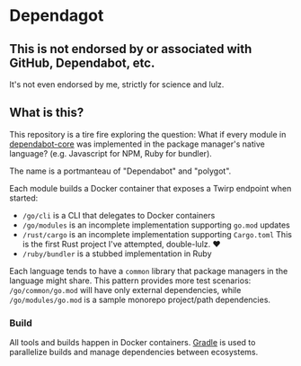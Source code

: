 # Dependagot

## This is not endorsed by or associated with GitHub, Dependabot, etc.

It's not even endorsed by me, strictly for science and lulz.

## What is this?

This repository is a tire fire exploring the question:
What if every module in [dependabot-core](https://github.com/dependabot/dependabot-core) was implemented in the package manager's native language? (e.g. Javascript for NPM, Ruby for bundler).

The name is a portmanteau of "Dependabot" and "polygot".

Each module builds a Docker container that exposes a Twirp endpoint when started:
* `/go/cli` is a CLI that delegates to Docker containers
* `/go/modules` is an incomplete implementation supporting `go.mod` updates
* `/rust/cargo` is an incomplete implementation supporting `Cargo.toml`
  This is the first Rust project I've attempted, double-lulz. :heart:
* `/ruby/bundler` is a stubbed implementation in Ruby

Each language tends to have a `common` library that package managers in the language might share.
This pattern provides more test scenarios: `/go/common/go.mod` will have only external dependencies, while `/go/modules/go.mod` is a sample monorepo project/path dependencies.


### Build

All tools and builds happen in Docker containers.
[Gradle](https://github.com/gradle/gradle) is used to parallelize builds and manage dependencies between ecosystems.
